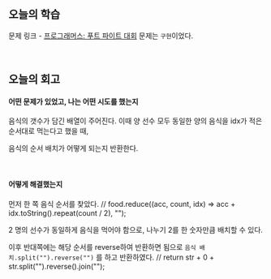 ## 오늘의 학습
문제 링크 - [프로그래머스: 푸트 파이트 대회](https://school.programmers.co.kr/learn/courses/30/lessons/134240)
문제는 `구현`이었다.

<br />

## 오늘의 회고
#### 어떤 문제가 있었고, 나는 어떤 시도를 했는지
음식의 갯수가 담긴 배열이 주어진다. 이때 양 선수 모두 동일한 양의 음식을 idx가 적은 순서대로 먹는다고 했을 때,

음식의 순서 배치가 어떻게 되는지 반환한다.

<br />

#### 어떻게 해결했는지
먼저 한 쪽 음식 순서를 찾았다. // food.reduce((acc, count, idx) => acc + idx.toString().repeat(count / 2), "");

2 명의 선수가 동일하게 음식을 먹어야 함으로, 나누기 2를 한 숫자만큼 배치할 수 있다.

이후 반대쪽에는 해당 순서를 reverse하여 반환하면 됨으로 `음식 배치.split("").reverse("")` 를 하고 반환하였다. // return str + 0 + str.split("").reverse().join("");

